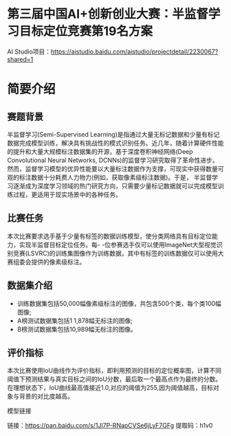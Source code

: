 # 第三届中国AI+创新创业大赛：半监督学习目标定位竞赛第19名方案

  AI Studio项目：https://aistudio.baidu.com/aistudio/projectdetail/2230067?shared=1

# 简要介绍
## 赛题背景
半监督学习(Semi-Supervised Learning)是指通过大量无标记数据和少量有标记数据完成模型训练，解决具有挑战性的模式识别任务。近几年，随着计算硬件性能的提升和大量大规模标注数据集的开源，基于深度卷积神经网络(Deep Convolutional Neural Networks, DCNNs)的监督学习研究取得了革命性进步。然而，监督学习模型的优异性能要以大量标注数据作为支撑，可现实中获得数量可观的标注数据十分耗费人力物力(例如，获取像素级标注数据)。于是， 半监督学习逐渐成为深度学习领域的热门研究方向，只需要少量标记数据就可以完成模型训练过程，更适用于现实场景中的各种任务。
## 比赛任务
本次比赛要求选手基于少量有标签的数据训练模型，使分类网络具有目标定位能力，实现半监督目标定位任务。每- -位参赛选手仅可以使用ImageNet大型视觉识别竞赛(LSVRC)的训练集图像作为训练数据，其中有标签的训练数据仅可以使用大赛组委会提供的像素级标注。
## 数据集介绍
* 训练数据集包括50,000幅像素级标注的图像，共包含500个类，每个类100幅图像;
* A榜测试数据集包括1 1,878幅无标注的图像;
* B榜测试数据集包括10,989幅无标注的图像。
## 评价指标
本次比赛使用loU曲线作为评价指标，即利用预测的目标的定位概率图，计算不同阈值下预测结果与真实目标之间的IoU分数，最后取一个最高点作为最终的分数。在理想状态下，loU曲线最高值接近1.0,对应的阈值为255,因为阈值越高，目标对象与背景的对比度越高。

模型链接

链接：https://pan.baidu.com/s/1Jl7P-RNapCVSe6jLyF7GFg 
提取码：h1v0 
